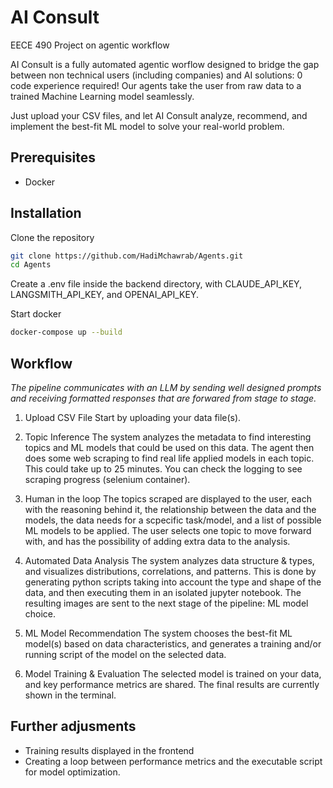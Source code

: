 # AI Consult
EECE 490 Project on agentic workflow

AI Consult is a fully automated agentic worflow designed to bridge the gap between non technical users (including companies) and AI solutions: 0 code experience required!
Our agents take the user from raw data to a trained Machine Learning model seamlessly. 

Just upload your CSV files, and let AI Consult analyze, recommend, and implement the best-fit ML model to solve your real-world problem.

## Prerequisites
 - Docker

## Installation
Clone the repository
```bash
git clone https://github.com/HadiMchawrab/Agents.git
cd Agents
```
Create a .env file inside the backend directory, with CLAUDE_API_KEY, LANGSMITH_API_KEY, and OPENAI_API_KEY.

Start docker
```bash
docker-compose up --build
```

## Workflow
_The pipeline communicates with an LLM by sending well designed prompts and receiving formatted responses that are forwared from stage to stage._

1. Upload CSV File
   Start by uploading your data file(s).

2. Topic Inference
   The system analyzes the metadata to find interesting topics and ML models that could be used on this data.
   The agent then does some web scraping to find real life applied models in each topic. This could take up to 25 minutes. You can check the logging to see scraping progress (selenium container).

4. Human in the loop
   The topics scraped are displayed to the user, each with the reasoning behind it, the relationship between the data and the models, the data needs for a scpecific task/model, and a list of possible ML models to be applied.
   The user selects one topic to move forward with, and has the possibility of adding extra data to the analysis.

5. Automated Data Analysis
   The system analyzes data structure & types, and visualizes distributions, correlations, and patterns.
   This is done by generating python scripts taking into account the type and shape of the data, and then executing them in an isolated jupyter notebook.
   The resulting images are sent to the next stage of the pipeline: ML model choice.

6. ML Model Recommendation
   The system chooses the best-fit ML model(s) based on data characteristics, and generates a training and/or running script of the model on the selected data.

8. Model Training & Evaluation
   The selected model is trained on your data, and key performance metrics are shared.
   The final results are currently shown in the terminal.

## Further adjusments
- Training results displayed in the frontend
- Creating a loop between performance metrics and the executable script for model optimization.
